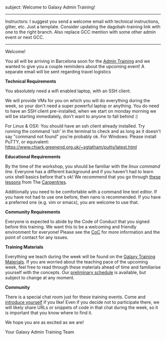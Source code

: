 subject: Welcome to Galaxy Admin Training!

---

Instructors: I suggest you send a welcome email with technical instructions, gitter, etc.
Just a template. Consider updating the dagobah-training link with one to the right branch. Also replace GCC mention with some other admin event or next GCC.

---

Welcome!

You all will be arriving in Barcelona soon for the [Admin Training](https://galaxyproject.org/events/2020-03-admin/) and we wanted to give you a couple reminders about the upcoming event! A separate email will be sent regarding travel logistics

**Technical Requirements**

You absolutely need a wifi enabled laptop, with an SSH client.

We will provide VMs for you on which you will do everything during the week, so your don't need a super powerful laptop or anything. You do need to have an SSH client pre-installed, when we start on monday morning we will be starting immediately, don't want to anyone to fall behind :)

For Linux & OSX: You should have an ssh client already installed. Try running the command 'ssh' in the terminal to check and as long as it doesn't say "command not found" you're probably ok.
For Windows: Please install PuTTY, or equivalent: https://www.chiark.greenend.org.uk/~sgtatham/putty/latest.html

**Educational Requirements**

By the time of the workshop, you should be familiar with the *linux command line*. Everyone has a different background and if you haven't had to learn unix shell basics before that's ok! We recommend that you go through [these lessons](http://swcarpentry.github.io/shell-novice/) from The [Carpentries](https://software-carpentry.org/about/).

Additionally you need to be comfortable with a command line text editor. If you have not had to use one before, then nano is recommended. If you have a preferred one (e.g. vim or emacs), you are welcome to use that.

**Community Requirements**

Everyone is expected to abide by the Code of Conduct that you signed before this training. We want this to be a welcoming and friendly environment for everyone! Please see the [CoC](https://github.com/galaxyproject/galaxy/blob/dev/CODE_OF_CONDUCT.md) for more information and the point of contact for any issues.

**Training Materials**

Everything we teach during the week will be found on the [Galaxy Training Materials](https://galaxyproject.github.io/training-material/topics/admin/). If you are worried about the teaching pace of the upcoming week, feel free to read through these materials ahead of time and familiarise yourself with the concepts. Our [preliminary schedule](https://github.com/galaxyproject/dagobah-training/) is available, but subject to change at any moment.

**Community**

There is a special chat room just for these training events. Come and [introduce yourself](https://gitter.im/dagobah-training/Lobby) if you like! Even if you decide not to participate there, we will likely share URLs or snippets of code in that chat during the week, so it is important that you know where to find it.



We hope you are as excited as we are!

Your Galaxy Admin Training Team
